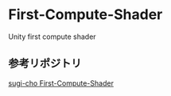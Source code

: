 # First-Compute-Shader
Unity first compute shader
<br>

## 参考リポジトリ
[sugi-cho First-Compute-Shader](https://github.com/sugi-cho/First-Compute-Shader)
